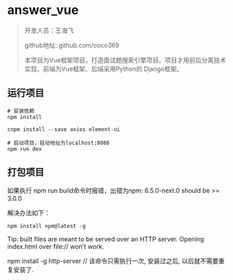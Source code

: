 # answer_vue

> 开发人员：王海飞
>
> github地址: github.com/coco369
>
> 本项目为Vue框架项目，打造面试题搜索引擎项目。项目才用前后分离技术实现，前端为Vue框架、后端采用Python的 Django框架。

## 运行项目

``` 
# 安装依赖
npm install

cnpm install --save axios element-ui

# 启动项目，启动地址为localhost:8080
npm run dev

```

## 打包项目

如果执行 npm run build命令时报错，出错为npm: 6.5.0-next.0 should be >= 3.0.0

解决办法如下：

``` 
npm install npm@latest -g
``` 

 Tip: built files are meant to be served over an HTTP server.
  Opening index.html over file:// won't work.

npm install -g http-server // 该命令只需执行一次, 安装过之后, 以后就不需要重复安装了.
